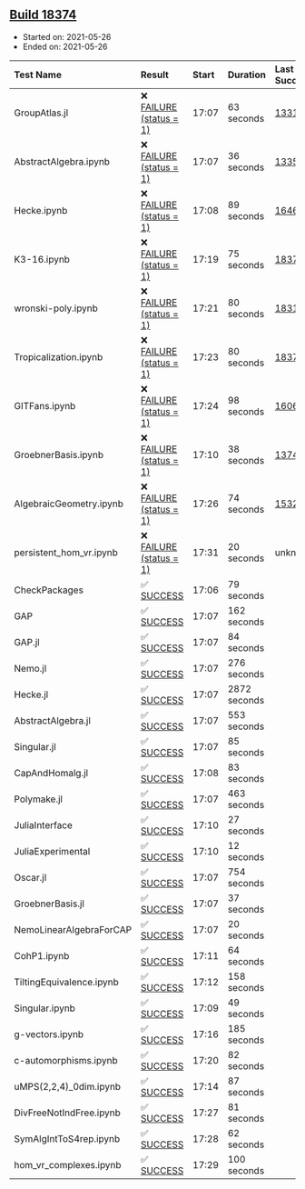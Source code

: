 ## [Build 18374](https://oscarci.mathematik.uni-kl.de/job/oscar/18374/)

* Started on: 2021-05-26
* Ended on: 2021-05-26

| Test Name    | Result | Start | Duration | Last Success | First Failure |
|:-------------|:-------|:------|:---------|:-------------|:--------------|
| GroupAtlas.jl | ❌ [FAILURE (status = 1)](https://oscarci.mathematik.uni-kl.de/job/oscar/18374/artifact/logs/build-18374/GroupAtlas.jl.log) | 17:07 | 63 seconds | [13311](https://oscarci.mathematik.uni-kl.de/job/oscar/13311/) | [13312](https://oscarci.mathematik.uni-kl.de/job/oscar/13312/) |
| AbstractAlgebra.ipynb | ❌ [FAILURE (status = 1)](https://oscarci.mathematik.uni-kl.de/job/oscar/18374/artifact/logs/build-18374/AbstractAlgebra.ipynb.log) | 17:07 | 36 seconds | [13355](https://oscarci.mathematik.uni-kl.de/job/oscar/13355/) | [13356](https://oscarci.mathematik.uni-kl.de/job/oscar/13356/) |
| Hecke.ipynb | ❌ [FAILURE (status = 1)](https://oscarci.mathematik.uni-kl.de/job/oscar/18374/artifact/logs/build-18374/Hecke.ipynb.log) | 17:08 | 89 seconds | [16463](https://oscarci.mathematik.uni-kl.de/job/oscar/16463/) | [16464](https://oscarci.mathematik.uni-kl.de/job/oscar/16464/) |
| K3-16.ipynb | ❌ [FAILURE (status = 1)](https://oscarci.mathematik.uni-kl.de/job/oscar/18374/artifact/logs/build-18374/K3-16.ipynb.log) | 17:19 | 75 seconds | [18373](https://oscarci.mathematik.uni-kl.de/job/oscar/18373/) | [18374](https://oscarci.mathematik.uni-kl.de/job/oscar/18374/) |
| wronski-poly.ipynb | ❌ [FAILURE (status = 1)](https://oscarci.mathematik.uni-kl.de/job/oscar/18374/artifact/logs/build-18374/wronski-poly.ipynb.log) | 17:21 | 80 seconds | [18314](https://oscarci.mathematik.uni-kl.de/job/oscar/18314/) | [18315](https://oscarci.mathematik.uni-kl.de/job/oscar/18315/) |
| Tropicalization.ipynb | ❌ [FAILURE (status = 1)](https://oscarci.mathematik.uni-kl.de/job/oscar/18374/artifact/logs/build-18374/Tropicalization.ipynb.log) | 17:23 | 80 seconds | [18373](https://oscarci.mathematik.uni-kl.de/job/oscar/18373/) | [18374](https://oscarci.mathematik.uni-kl.de/job/oscar/18374/) |
| GITFans.ipynb | ❌ [FAILURE (status = 1)](https://oscarci.mathematik.uni-kl.de/job/oscar/18374/artifact/logs/build-18374/GITFans.ipynb.log) | 17:24 | 98 seconds | [16068](https://oscarci.mathematik.uni-kl.de/job/oscar/16068/) | [16069](https://oscarci.mathematik.uni-kl.de/job/oscar/16069/) |
| GroebnerBasis.ipynb | ❌ [FAILURE (status = 1)](https://oscarci.mathematik.uni-kl.de/job/oscar/18374/artifact/logs/build-18374/GroebnerBasis.ipynb.log) | 17:10 | 38 seconds | [13748](https://oscarci.mathematik.uni-kl.de/job/oscar/13748/) | [13749](https://oscarci.mathematik.uni-kl.de/job/oscar/13749/) |
| AlgebraicGeometry.ipynb | ❌ [FAILURE (status = 1)](https://oscarci.mathematik.uni-kl.de/job/oscar/18374/artifact/logs/build-18374/AlgebraicGeometry.ipynb.log) | 17:26 | 74 seconds | [15322](https://oscarci.mathematik.uni-kl.de/job/oscar/15322/) | [15323](https://oscarci.mathematik.uni-kl.de/job/oscar/15323/) |
| persistent_hom_vr.ipynb | ❌ [FAILURE (status = 1)](https://oscarci.mathematik.uni-kl.de/job/oscar/18374/artifact/logs/build-18374/persistent_hom_vr.ipynb.log) | 17:31 | 20 seconds | unknown | unknown |
| CheckPackages | ✅ [SUCCESS](https://oscarci.mathematik.uni-kl.de/job/oscar/18374/artifact/logs/build-18374/CheckPackages.log) | 17:06 | 79 seconds |  |  |
| GAP | ✅ [SUCCESS](https://oscarci.mathematik.uni-kl.de/job/oscar/18374/artifact/logs/build-18374/GAP.log) | 17:07 | 162 seconds |  |  |
| GAP.jl | ✅ [SUCCESS](https://oscarci.mathematik.uni-kl.de/job/oscar/18374/artifact/logs/build-18374/GAP.jl.log) | 17:07 | 84 seconds |  |  |
| Nemo.jl | ✅ [SUCCESS](https://oscarci.mathematik.uni-kl.de/job/oscar/18374/artifact/logs/build-18374/Nemo.jl.log) | 17:07 | 276 seconds |  |  |
| Hecke.jl | ✅ [SUCCESS](https://oscarci.mathematik.uni-kl.de/job/oscar/18374/artifact/logs/build-18374/Hecke.jl.log) | 17:07 | 2872 seconds |  |  |
| AbstractAlgebra.jl | ✅ [SUCCESS](https://oscarci.mathematik.uni-kl.de/job/oscar/18374/artifact/logs/build-18374/AbstractAlgebra.jl.log) | 17:07 | 553 seconds |  |  |
| Singular.jl | ✅ [SUCCESS](https://oscarci.mathematik.uni-kl.de/job/oscar/18374/artifact/logs/build-18374/Singular.jl.log) | 17:07 | 85 seconds |  |  |
| CapAndHomalg.jl | ✅ [SUCCESS](https://oscarci.mathematik.uni-kl.de/job/oscar/18374/artifact/logs/build-18374/CapAndHomalg.jl.log) | 17:08 | 83 seconds |  |  |
| Polymake.jl | ✅ [SUCCESS](https://oscarci.mathematik.uni-kl.de/job/oscar/18374/artifact/logs/build-18374/Polymake.jl.log) | 17:07 | 463 seconds |  |  |
| JuliaInterface | ✅ [SUCCESS](https://oscarci.mathematik.uni-kl.de/job/oscar/18374/artifact/logs/build-18374/JuliaInterface.log) | 17:10 | 27 seconds |  |  |
| JuliaExperimental | ✅ [SUCCESS](https://oscarci.mathematik.uni-kl.de/job/oscar/18374/artifact/logs/build-18374/JuliaExperimental.log) | 17:10 | 12 seconds |  |  |
| Oscar.jl | ✅ [SUCCESS](https://oscarci.mathematik.uni-kl.de/job/oscar/18374/artifact/logs/build-18374/Oscar.jl.log) | 17:07 | 754 seconds |  |  |
| GroebnerBasis.jl | ✅ [SUCCESS](https://oscarci.mathematik.uni-kl.de/job/oscar/18374/artifact/logs/build-18374/GroebnerBasis.jl.log) | 17:07 | 37 seconds |  |  |
| NemoLinearAlgebraForCAP | ✅ [SUCCESS](https://oscarci.mathematik.uni-kl.de/job/oscar/18374/artifact/logs/build-18374/NemoLinearAlgebraForCAP.log) | 17:07 | 20 seconds |  |  |
| CohP1.ipynb | ✅ [SUCCESS](https://oscarci.mathematik.uni-kl.de/job/oscar/18374/artifact/logs/build-18374/CohP1.ipynb.log) | 17:11 | 64 seconds |  |  |
| TiltingEquivalence.ipynb | ✅ [SUCCESS](https://oscarci.mathematik.uni-kl.de/job/oscar/18374/artifact/logs/build-18374/TiltingEquivalence.ipynb.log) | 17:12 | 158 seconds |  |  |
| Singular.ipynb | ✅ [SUCCESS](https://oscarci.mathematik.uni-kl.de/job/oscar/18374/artifact/logs/build-18374/Singular.ipynb.log) | 17:09 | 49 seconds |  |  |
| g-vectors.ipynb | ✅ [SUCCESS](https://oscarci.mathematik.uni-kl.de/job/oscar/18374/artifact/logs/build-18374/g-vectors.ipynb.log) | 17:16 | 185 seconds |  |  |
| c-automorphisms.ipynb | ✅ [SUCCESS](https://oscarci.mathematik.uni-kl.de/job/oscar/18374/artifact/logs/build-18374/c-automorphisms.ipynb.log) | 17:20 | 82 seconds |  |  |
| uMPS(2,2,4)_0dim.ipynb | ✅ [SUCCESS](https://oscarci.mathematik.uni-kl.de/job/oscar/18374/artifact/logs/build-18374/uMPS-2-2-4-_0dim.ipynb.log) | 17:14 | 87 seconds |  |  |
| DivFreeNotIndFree.ipynb | ✅ [SUCCESS](https://oscarci.mathematik.uni-kl.de/job/oscar/18374/artifact/logs/build-18374/DivFreeNotIndFree.ipynb.log) | 17:27 | 81 seconds |  |  |
| SymAlgIntToS4rep.ipynb | ✅ [SUCCESS](https://oscarci.mathematik.uni-kl.de/job/oscar/18374/artifact/logs/build-18374/SymAlgIntToS4rep.ipynb.log) | 17:28 | 62 seconds |  |  |
| hom_vr_complexes.ipynb | ✅ [SUCCESS](https://oscarci.mathematik.uni-kl.de/job/oscar/18374/artifact/logs/build-18374/hom_vr_complexes.ipynb.log) | 17:29 | 100 seconds |  |  |
